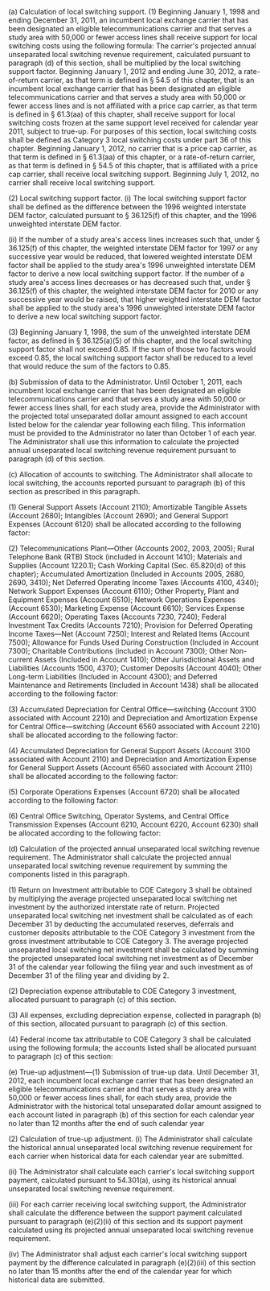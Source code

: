 (a) Calculation of local switching support. (1) Beginning January 1, 1998 and ending December 31, 2011, an incumbent local exchange carrier that has been designated an eligible telecommunications carrier and that serves a study area with 50,000 or fewer access lines shall receive support for local switching costs using the following formula: The carrier's projected annual unseparated local switching revenue requirement, calculated pursuant to paragraph (d) of this section, shall be multiplied by the local switching support factor. Beginning January 1, 2012 and ending June 30, 2012, a rate-of-return carrier, as that term is defined in § 54.5 of this chapter, that is an incumbent local exchange carrier that has been designated an eligible telecommunications carrier and that serves a study area with 50,000 or fewer access lines and is not affiliated with a price cap carrier, as that term is defined in § 61.3(aa) of this chapter, shall receive support for local switching costs frozen at the same support level received for calendar year 2011, subject to true-up. For purposes of this section, local switching costs shall be defined as Category 3 local switching costs under part 36 of this chapter. Beginning January 1, 2012, no carrier that is a price cap carrier, as that term is defined in § 61.3(aa) of this chapter, or a rate-of-return carrier, as that term is defined in § 54.5 of this chapter, that is affiliated with a price cap carrier, shall receive local switching support. Beginning July 1, 2012, no carrier shall receive local switching support.

(2) Local switching support factor. (i) The local switching support factor shall be defined as the difference between the 1996 weighted interstate DEM factor, calculated pursuant to § 36.125(f) of this chapter, and the 1996 unweighted interstate DEM factor.

(ii) If the number of a study area's access lines increases such that, under § 36.125(f) of this chapter, the weighted interstate DEM factor for 1997 or any successive year would be reduced, that lowered weighted interstate DEM factor shall be applied to the study area's 1996 unweighted interstate DEM factor to derive a new local switching support factor. If the number of a study area's access lines decreases or has decreased such that, under § 36.125(f) of this chapter, the weighted interstate DEM factor for 2010 or any successive year would be raised, that higher weighted interstate DEM factor shall be applied to the study area's 1996 unweighted interstate DEM factor to derive a new local switching support factor.

(3) Beginning January 1, 1998, the sum of the unweighted interstate DEM factor, as defined in § 36.125(a)(5) of this chapter, and the local switching support factor shall not exceed 0.85. If the sum of those two factors would exceed 0.85, the local switching support factor shall be reduced to a level that would reduce the sum of the factors to 0.85.

(b) Submission of data to the Administrator. Until October 1, 2011, each incumbent local exchange carrier that has been designated an eligible telecommunications carrier and that serves a study area with 50,000 or fewer access lines shall, for each study area, provide the Administrator with the projected total unseparated dollar amount assigned to each account listed below for the calendar year following each filing. This information must be provided to the Administrator no later than October 1 of each year. The Administrator shall use this information to calculate the projected annual unseparated local switching revenue requirement pursuant to paragraph (d) of this section.

(c) Allocation of accounts to switching. The Administrator shall allocate to local switching, the accounts reported pursuant to paragraph (b) of this section as prescribed in this paragraph.

(1) General Support Assets (Account 2110); Amortizable Tangible Assets (Account 2680); Intangibles (Account 2690); and General Support Expenses (Account 6120) shall be allocated according to the following factor:
              

(2) Telecommunications Plant—Other (Accounts 2002, 2003, 2005); Rural Telephone Bank (RTB) Stock (included in Account 1410); Materials and Supplies (Account 1220.1); Cash Working Capital (Sec. 65.820(d) of this chapter); Accumulated Amortization (Included in Accounts 2005, 2680, 2690, 3410); Net Deferred Operating Income Taxes (Accounts 4100, 4340); Network Support Expenses (Account 6110); Other Property, Plant and Equipment Expenses (Account 6510); Network Operations Expenses (Account 6530); Marketing Expense (Account 6610); Services Expense (Account 6620); Operating Taxes (Accounts 7230, 7240); Federal Investment Tax Credits (Accounts 7210); Provision for Deferred Operating Income Taxes—Net (Account 7250); Interest and Related Items (Account 7500); Allowance for Funds Used During Construction (Included in Account 7300); Charitable Contributions (included in Account 7300); Other Non-current Assets (Included in Account 1410); Other Jurisdictional Assets and Liabilities (Accounts 1500, 4370); Customer Deposits (Account 4040); Other Long-term Liabilities (Included in Account 4300); and Deferred Maintenance and Retirements (Included in Account 1438) shall be allocated according to the following factor:
              

(3) Accumulated Depreciation for Central Office—switching (Account 3100 associated with Account 2210) and Depreciation and Amortization Expense for Central Office—switching (Account 6560 associated with Account 2210) shall be allocated according to the following factor:
              

(4) Accumulated Depreciation for General Support Assets (Account 3100 associated with Account 2110) and Depreciation and Amortization Expense for General Support Assets (Account 6560 associated with Account 2110) shall be allocated according to the following factor:
              

(5) Corporate Operations Expenses (Account 6720) shall be allocated according to the following factor:
              

(6) Central Office Switching, Operator Systems, and Central Office Transmission Expenses (Account 6210, Account 6220, Account 6230) shall be allocated according to the following factor:
              

(d) Calculation of the projected annual unseparated local switching revenue requirement. The Administrator shall calculate the projected annual unseparated local switching revenue requirement by summing the components listed in this paragraph.

(1) Return on Investment attributable to COE Category 3 shall be obtained by multiplying the average projected unseparated local switching net investment by the authorized interstate rate of return. Projected unseparated local switching net investment shall be calculated as of each December 31 by deducting the accumulated reserves, deferrals and customer deposits attributable to the COE Category 3 investment from the gross investment attributable to COE Category 3. The average projected unseparated local switching net investment shall be calculated by summing the projected unseparated local switching net investment as of December 31 of the calendar year following the filing year and such investment as of December 31 of the filing year and dividing by 2.

(2) Depreciation expense attributable to COE Category 3 investment, allocated pursuant to paragraph (c) of this section.

(3) All expenses, excluding depreciation expense, collected in paragraph (b) of this section, allocated pursuant to paragraph (c) of this section.

(4) Federal income tax attributable to COE Category 3 shall be calculated using the following formula; the accounts listed shall be allocated pursuant to paragraph (c) of this section:
              

(e) True-up adjustment—(1) Submission of true-up data. Until December 31, 2012, each incumbent local exchange carrier that has been designated an eligible telecommunications carrier and that serves a study area with 50,000 or fewer access lines shall, for each study area, provide the Administrator with the historical total unseparated dollar amount assigned to each account listed in paragraph (b) of this section for each calendar year no later than 12 months after the end of such calendar year

(2) Calculation of true-up adjustment. (i) The Administrator shall calculate the historical annual unseparated local switching revenue requirement for each carrier when historical data for each calendar year are submitted.

(ii) The Administrator shall calculate each carrier's local switching support payment, calculated pursuant to 54.301(a), using its historical annual unseparated local switching revenue requirement.

(iii) For each carrier receiving local switching support, the Administrator shall calculate the difference between the support payment calculated pursuant to paragraph (e)(2)(ii) of this section and its support payment calculated using its projected annual unseparated local switching revenue requirement.

(iv) The Administrator shall adjust each carrier's local switching support payment by the difference calculated in paragraph (e)(2)(iii) of this section no later than 15 months after the end of the calendar year for which historical data are submitted.

